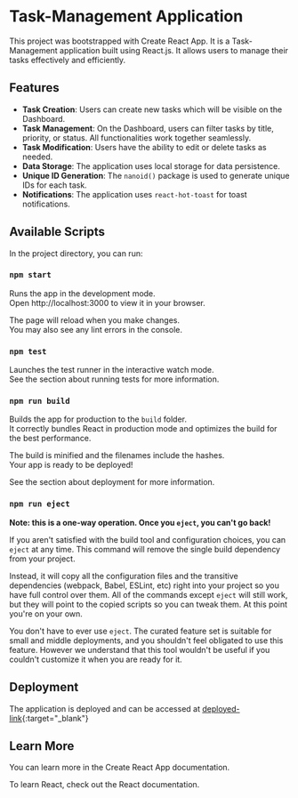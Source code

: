 
# Task-Management Application

This project was bootstrapped with Create React App. It is a Task-Management application built using React.js. It allows users to manage their tasks effectively and efficiently.

## Features

- **Task Creation**: Users can create new tasks which will be visible on the Dashboard.
- **Task Management**: On the Dashboard, users can filter tasks by title, priority, or status. All functionalities work together seamlessly.
- **Task Modification**: Users have the ability to edit or delete tasks as needed.
- **Data Storage**: The application uses local storage for data persistence.
- **Unique ID Generation**: The `nanoid()` package is used to generate unique IDs for each task.
- **Notifications**: The application uses `react-hot-toast` for toast notifications.

## Available Scripts

In the project directory, you can run:

### `npm start`

Runs the app in the development mode.\
Open http://localhost:3000 to view it in your browser.

The page will reload when you make changes.\
You may also see any lint errors in the console.

### `npm test`

Launches the test runner in the interactive watch mode.\
See the section about running tests for more information.

### `npm run build`

Builds the app for production to the `build` folder.\
It correctly bundles React in production mode and optimizes the build for the best performance.

The build is minified and the filenames include the hashes.\
Your app is ready to be deployed!

See the section about deployment for more information.

### `npm run eject`

**Note: this is a one-way operation. Once you `eject`, you can't go back!**

If you aren't satisfied with the build tool and configuration choices, you can `eject` at any time. This command will remove the single build dependency from your project.

Instead, it will copy all the configuration files and the transitive dependencies (webpack, Babel, ESLint, etc) right into your project so you have full control over them. All of the commands except `eject` will still work, but they will point to the copied scripts so you can tweak them. At this point you're on your own.

You don't have to ever use `eject`. The curated feature set is suitable for small and middle deployments, and you shouldn't feel obligated to use this feature. However we understand that this tool wouldn't be useful if you couldn't customize it when you are ready for it.

## Deployment

The application is deployed and can be accessed at [deployed-link](task-management-app-elitefit.vercel.app){:target="_blank"}

## Learn More

You can learn more in the Create React App documentation.

To learn React, check out the React documentation.

